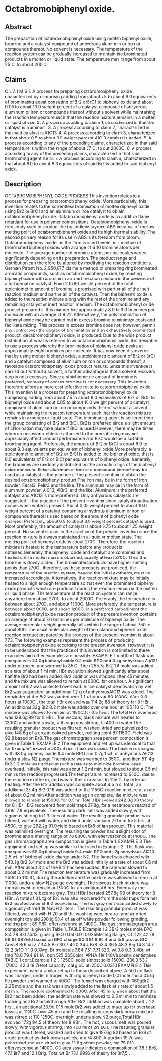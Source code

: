 # Octabromobiphenyl oxide.

## Abstract
The preparation of octabromobiphenyl oxide using molten biphenyl oxide, bromine and a catalyst compound of anhydrous aluminum or iron or compounds thereof. No solvent is necessary. The temperature of the reaction system can be gradually increased to maintain the brominated products in a molten or liquid state. The temperature may range from about 25 C. to about 200 C.

## Claims
C L A I M S 1. A process for preparing octabromobiphenyl oxide characterized by comprising adding from about 7.5 to about 9.0 equivalents of brominating agent consisting of Br2 orBrC1 to biphenyl oxide and about 0.05 to about 10.0 weight percent of a catalyst composed of anhydrous aluminum or iron or compounds thereof without a solvent while maintaining the reaction temperature such that the reaction mixture remains in a molten or liquid phase. 2. A process according to claim 1, characterized in that the catalyst is aluminum. 3. A process according to claim 2, characterized in that said catalyst is A1C13. 4. A process according to claim 3, characterized in that about 0.5 to about 3.0 weight percent AlC13 catalyst is added. 5. A process according to any of the preceding claims, characterized in that said temperature is within the range of about 27 C. to out 2000C. 6. A process according to any of the preceding claims, characterized in that said brominating agent isBr2. 7. A process according to claim 6, characterized in that about 8.0 to about 8.3 equivalents of said Br2 is added to said biphenyl oxide.

## Description
OCTABROMOBIPHENYL OXIDE PROCESS This invention relates to a process for preparing octabromobiphenyl oxide. More particularly, this invention relates to the solventless bromination of molten diphenyl oxide using Br2 or BrC1 and an aluminum or iron catalyst to obtain octabromobiphenyl oxide. Octabromobiphenyl oxide is an additive flame retardant for use in polymer compositions. Octabromobiphenyl oxide is frequently used in acrylonitrile butandiene styrene ABS because of the low melting point of octabromobiphenyl oxide and its high thermal stability. The second primary reason for its use in ABS is its freedom from bloom. Octabromobiphenyl oxide, as the term is used herein, is a mixture of brominated biphenyl oxides with a range of 6 10 bromine atoms per molecule. The average number of bromine atoms per molecules varies significantly depending on its preparation. The product range and distribution can therefore be altered by modifying the reaction conditions. German Patent No. 2,950,877 claims a method of preparing ring brominated aromatic compounds, such as octabromobiphenyl oxide, by reacting biphenyl oxide with bromine in an inert reaction medium in the presence of a halogenation catalyst. From 2 to 90 weight percent of the total stoichiometric amount of bromine is premixed with part or all of the inert reaction medium and part or all of the catalyst. Then the biphenyl oxide is added to the reaction mixture along with the rest of the bromine and any remaining catalyst or inert reaction medium. The octabromobiphenyl oxide product prepared in this manner has approximately 8.0 to 9.0 bromines per molecule with an average of 8.22. Alternatively, the polybromination of biphenyl oxide may be carried out in excess bromine to minimize costs and facilitate mixing. This process in excess bromine does not, however, permit any control over the degree of bromination and an exhaustively brominated product, decabromodiphenyl oxide, is produced. Due to the wide product distribution of what is referred to as octabromobiphenyl oxide, it is desirable to use a process whereby the bromination of biphenyl oxide peaks at approximately eight bromines per molecule. It has now been discovered that by using molten biphenyl oxide, a stoichiometric amount of Br2 or BrCl and a catalyst composed of aluminum or iron or compounds thereof, a favorable octabromodiphenyl oxide product results. Since this invention is carried out without a solvent, a further advantage is that a solvent recovery step is not necessary. Since a stoichiometric amount of bromine is preferred, recovery of excess bromine is not necessary. This invention therefore affords a more cost effective route to octabromobiphenyl oxide. This invention is a process for preparing octabromobiphenyl oxide comprising adding from about 7.5 to about 9.0 equivalents of Br2 or BrCl to biphenyl oxide and about 0.05 to about 10.0 weight percent of a catalyst composed of aluminum or iron or compounds thereof without a solvent while maintaining the reaction temperature such that the reaction mixture remains in a molten or liquid state. The brominating agent is selected from the group consisting of Br2 and BrCl. Br2 is preferred since a slight amount of chlorination may take place if BrCl is used.However, there may be times when an occasional chlorine attached to the aromatic ring may not appreciably affect product performance and BrCl would be a suitable brominating agent. Preferably, the amount of Br2 or BrCl is about 8.0 to about 8.3 equivalents per equivalent of biphenyl oxide.More preferably, a stoichiometric amount of Br2 or BrCl is added to the biphenyl oxide, that is 8.0 equivalents of Br2 or BrCl per equivalent of biphenyl oxide. Generally, the bromines are randomly distributed on the aromatic rings of the biphenyl oxide molecule. Either aluminum or iron or a compound thereof may be used as a catalyst in the practice of the present invention to obtain the desired octabromobiphenyl product.The iron may be in the form of iron powder, Fecal3, FeBr3 and the like. The aluminum may be in the form of aluminum powder, AlC13, AlBr3, and the like. Aluminum is the preferred catalyst and A1C13 is more preferred. Only anhydrous catalysts are suggested in the practice of the present invention since catalyst inactivation occurs when water is present. About 0.05 weight percent to about 10.0 weight percent of a catalyst containing anhydrous aluminum or iron or compounds thereof is used based on the amount of biphenyl oxide charged. Preferably, about 0.5 to about 3.0 weight percent catalyst is used. More preferably, the amount of catalyst is about 0.75 to about 1.25 weight percent. No solvent is used in the practice of the present invention since the reaction mixture is always maintained in a liquid or molten state. The melting point of biphenyl oxide is about 270C. Therefore, the reaction mixture is heated to this temperature before any product is obtained.Generally, the biphenyl oxide and catalyst are combined and heated until a molten mass is obtained, usually at least 270C. Then the bromine is slowly added. The brominated products have higher melting points than 270C., therefore, as these products are produced, the temperature of the reaction system, beyond the initial exotherm, must be increased accordingly. Alternatively, the reaction mixture may be initially heated to a high enough temperature so that even the brominated biphenyl oxide products which are produced during the reaction remain in the molten or liquid phase. The temperature of the reaction system can range anywhere from about 270C. to about 2000C. Preferably, the temperature is between about 270C. and about 1500C. More preferably, the temperature is between about 900C. and about 1200C. In a preferred embodiment the octabromobiphenyl oxide reaction product of the present invention contains an average of about 7.6 bromines per molecule of biphenyl oxide. The average molecular weight generally falls within the range of about 750 to about 800. The usual molecular weight of the octabromobiphenyl oxide reaction product prepared by the process of the present invention is about 773. The following examples represent the process of producing octabromobiphenyl oxide according to the present invention. However, it is to be understood that the practice of this invention is not limited to these examples and other examples are possible. EXAMPLE 1 A 500 ml flask was charged with 34.0g biphenyl oxide 0.2 mole BPO and 0.4g anhydrous Alp131 under nitrogen, and warmed to 35 C. Then 255.7g Br2 1.6 mole was added at a rate of about 1 ml min. HBr evolution slowed significantly after about half the Br2 had been added. Br2 addition was stopped after 45 minutes and the mixture was allowed to remain at 600C. for one hour. A significant amount ofBr2 was collected overhead. Since catalyst deactivation by wet Br2 was suspected, an additional 1.2 g of anhydrousAlC13 was added. The remainder of the Br2 was added over 1 1 4 hours at 90 1000C. After 0.5 hours at 1000C., the total HBr evolved was 114.2g 88 of theory for 8 HBr . An additional 32g Br2 0.2 mole was added over one hour at 105 110 C. The mixture was allowed to remain at 1150C.for 0.5 hour. The total HBr overhead was 128.6g 99 for 8 HBr . The viscous, black mixture was heated to 1200C.and added slowly, with vigorous stirring, to 400 ml water.The resulting granular product was filtered, washed, dried and pulverized to give 148.6g of a cream colored powder, melting point 87 1150C. Yield was 92.8 based on Br8. The gas chromatograph area percent composition is given inTable 1. EXAMPLE 2 The equipment and set up was identical to that for Example 1 except a 500 ml resin flask was used. The flask was charged with 68.0g biphenyl oxide 0.4 mole BPO and 0.7g 1 wt. of anhydrous AlC13 under a slow N2 purge.The mixture was warmed to 350C., and then 511.4g Br2 3.2 mole was added at such a rate as to minimize bromine loses overhead. Initially, this rate was about 1.2 ml min, but slowed to about 0.5 ml min as the reaction progressed.The temperature increased to 600C. due to the reaction exotherm, and was further increased to 1150C. by external heating. After the Br2 addition was complete about 4.5 hrs. total , an additional 25.4g Br2 0.16 was added to the 1150C. reaction mixture at a rate of about 0.2 ml min.After addition was again complete, the mixture was allowed to remain at 1500C. for 0.5 hr. Total HBr evolved 242.3g 93 theory for 8 HBr . Br2 recovered from cold traps 37.8g, for a net amount reacted of 499g 7.8 equivalents .The resulting dark melt was added slowly, with vigorous stirring to 1.3 liters of water. The resulting granular product was filtered, washed with water, and dried under vacuum 2.0 mm for 5 hrs. at 450C. to give 292.2g 91.9 yield based on Br8 of tan product. This material was ballmilled overnight. The resulting tan powder had a slight odor of bromine and a melting range of 78 880C. with effervescence at 1400C. The gas chromatograph area composition is given in Table 1. EXAMPLE 3 The equipment and set up was similar to that used in Example 2. The flask was charged with 68.0g biphenyl oxide 0.4 mole BPO and l.7g anhydrous AlC13 2.5 wt. of biphenyl oxide charge under N2. The funnel was charged with 543.3g Br2 3.4 mole and the Br2 was added initially at a rate of about 0.6 ml min. After about 3 4 of the Br2 had been added, the rate was slowed to about 0.2 ml min.The reaction temperature was gradually increased from 250C.to 1100C, during the addition and the mixture was allowed to remain at 1100C. under a slow N2 purge overnight. The viscous black mixture was then allowed to remain at 1300C.for an additional 6 hrs. Eventually the reaction mixture became gray. Total HBr liberated 257.8g 99 of theory for 8 HBr . A total of 31.4g of Br2 was also recovered from the cold traps for a net Br2 reacted value of 8.0 equivalents. The hot gray melt was added slowly to vigorously stirred 10 NaOH 2 liters . The resulting granular product was filtered, washed with H 20 until the washing were neutral, and air dried overnight to yield 290.lg 90.4 of an off white powder following grinding, melting point 89 980, effervescence at 1400C. The gas chromatograph area composition is given in Table 1. TABLE 1Example 1 2 3Br2 moles mole BPO 8.4 7.8 8.0 Alc13, g per g BPO 0.04 0.01 0.025Melting Range, OC 122 42 78 88 89 98Yield based on BPO charge 92.8 91.9 90.4 and Br8 productGC Area 8 Br6 razz 7.3 4.5 Br7 30.7 40.0 34.4 Br8 53.4 36.5 48.3 Brg 14.3 14.7 12.2 Br1O 1 1.3 0.7Avg. Br molecule 7.84 7.61 7.71 B20, wt 0.8 0.3 0.4Br, wt ring 78.0 79.4 81.1Al, ppn 525 265Color, APHA 110 148Viscosity, centistokes TABLE 1 cont.Example 1 2 3 1250C. solid almost solid 1500C. 230.3 53.7 1700C. 42.3 18.7Heat capacity, cal g oC at l250C 0.0310 EXAMPLE 4 This experiment used a similar set up to those described above. A 500 cc flask was charged, under nitrogen, with 51g biphenyl oxide 0.3 mole and a 0.51g Fe powder and warmed to 40CC. The funnel was charged with 360gBr2 2.25 mole and the ssr2 was slowly added to the flask at a rate of about 1.5 ml min. The mixture exothermed to 900C. After 45 min, when about half the Br2 had been added, the addition rate was slowed to 0.5 ml min to minimize foaming and Br2 breakthrough.After Br2 addition was complete about 2 1 2 hrs. , an additional 23.9g 0.15 mole Br2 was added to make up for overhead losses at 1100C. over 45 min and the resulting viscous dark brown mixture was stirred at 110 1250C. overnight under a slow N2 purge,Total HBr evolved 172g 94.5 of theory for 8 HBr . The hot, viscous melt was poured slowly, with vigorous stirring, into 400 ml of 2N BC1. The resulting granular product was filtered, washed and dried to give 197.6g 82 based on Br8 of crude product as dark brown pellets, mp 74 800. A portion 19.7g was pulverized and vac. dried to give 18.8g of tan powder, mp 75 810, effervescense at 1400C. GC area assay indicates a composition of 38.5 Br6, 47.1 Br7 and 12.1 Brig. Total wt Br 78.1 9996 of theory for Br7,5 .